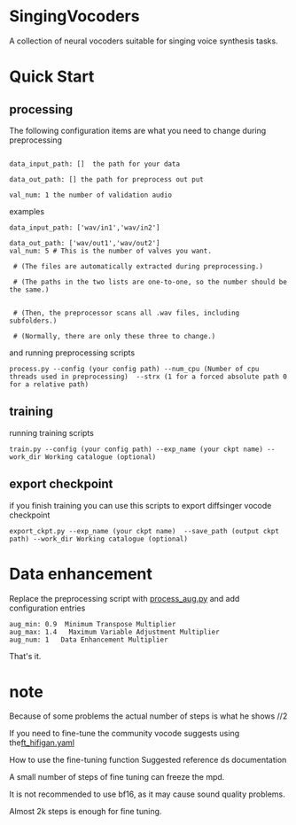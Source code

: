 # SingingVocoders
A collection of neural vocoders suitable for singing voice synthesis tasks.

# Quick Start

## processing


The following configuration items are what you need to change during preprocessing

```angular2html

data_input_path: []  the path for your data

data_out_path: [] the path for preprocess out put

val_num: 1 the number of validation audio
```
examples
```
data_input_path: ['wav/in1','wav/in2'] 

data_out_path: ['wav/out1','wav/out2']
val_num: 5 # This is the number of valves you want. 

 # (The files are automatically extracted during preprocessing.)

 # (The paths in the two lists are one-to-one, so the number should be the same.)


 # (Then, the preprocessor scans all .wav files, including subfolders.)

 # (Normally, there are only these three to change.)
```

and running preprocessing scripts
```angular2html
process.py --config (your config path) --num_cpu (Number of cpu threads used in preprocessing)  --strx (1 for a forced absolute path 0 for a relative path)

```

## training
running training scripts
```angular2html
train.py --config (your config path) --exp_name (your ckpt name) --work_dir Working catalogue (optional)

```
## export checkpoint
if you finish training you can use this scripts to export diffsinger vocode checkpoint
```
export_ckpt.py --exp_name (your ckpt name)  --save_path (output ckpt path) --work_dir Working catalogue (optional)
```

# Data enhancement
Replace the preprocessing script with [process_aug.py](process_aug.py) and add configuration entries
```
aug_min: 0.9  Minimum Transpose Multiplier
aug_max: 1.4   Maximum Variable Adjustment Multiplier
aug_num: 1   Data Enhancement Multiplier
```
That's it.

# note

Because of some problems the actual number of steps is what he shows //2

If you need to fine-tune the community vocode suggests using the[ft_hifigan.yaml](configs%2Fft_hifigan.yaml) 

How to use the fine-tuning function Suggested reference ds documentation

A small number of steps of fine tuning can freeze the mpd.

It is not recommended to use bf16, as it may cause sound quality problems.

Almost 2k steps is enough for fine tuning.





































